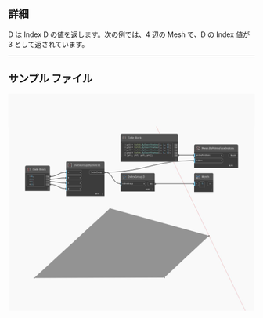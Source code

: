 ## 詳細
D は Index D の値を返します。次の例では、4 辺の Mesh で、D の Index 値が 3 として返されています。
___
## サンプル ファイル

![D](./Autodesk.DesignScript.Geometry.IndexGroup.D_img.jpg)

